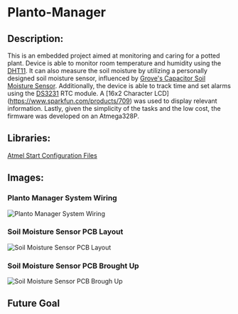 # Planto-Manager

## Description: 
This is an embedded project aimed at monitoring and caring for a potted plant. Device is able to monitor room temperature and humidity using the [DHT11](https://www.adafruit.com/product/386). It can also measure the soil moisture by utilizing a personally designed soil moisture sensor, influenced by [Grove's Capacitor Soil Moisture Sensor](https://wiki.seeedstudio.com/Grove-Capacitive_Moisture_Sensor-Corrosion-Resistant/). Additionally, the device is able to track time and set alarms using the [DS3231](https://components101.com/modules/ds3231-rtc-module-pinout-circuit-datasheet) RTC module. A [16x2 Character LCD] (https://www.sparkfun.com/products/709)  was used to display relevant information. Lastly, given the simplicity of the tasks and the low cost, the firmware was developed on an Atmega328P.

## Libraries:
  [Atmel Start Configuration Files](https://start.atmel.com/#dashboard)

## Images:

### Planto Manager System Wiring
![Planto Manager System Wiring](https://raw.githubusercontent.com/pleteaud/Planto-Manager/master/Pictures/Planto%20Manager%20Schematic.png)

### Soil Moisture Sensor PCB Layout
![Soil Moisture Sensor PCB Layout](https://raw.githubusercontent.com/pleteaud/Planto-Manager/master/Pictures/Soil%20Moisture%20PCB%20Layout.png)

### Soil Moisture Sensor PCB Brought Up 
![Soil Moisture Sensor PCB Brough Up](https://raw.githubusercontent.com/pleteaud/Planto-Manager/master/Pictures/Soil%20Moisture%20Brought%20Up%20Board.jpg)

## Future Goal
